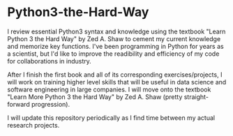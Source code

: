 # Python3-the-Hard-Way

I review essential Python3 syntax and knowledge using the textbook "Learn Python 3 the Hard Way" by Zed A. Shaw to cement my 
current knowledge and memorize key functions. I've been programming in Python for years as a scientist, but I'd like to improve 
the readibility and efficiency of my code for collaborations in industry.

After I finish the first book and all of its corresponding exercises/projects, I will work on training higher level skills that
will be useful in data science and software engineering in large companies. I will move onto the textbook 
"Learn More Python 3 the Hard Way" by Zed A. Shaw (pretty straight-forward progression). 

I will update this repository periodically as I find time between my actual research projects.
